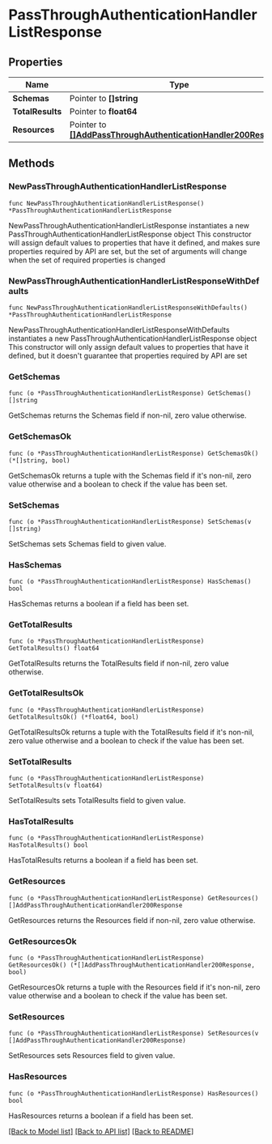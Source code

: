 # PassThroughAuthenticationHandlerListResponse

## Properties

Name | Type | Description | Notes
------------ | ------------- | ------------- | -------------
**Schemas** | Pointer to **[]string** |  | [optional] 
**TotalResults** | Pointer to **float64** |  | [optional] 
**Resources** | Pointer to [**[]AddPassThroughAuthenticationHandler200Response**](AddPassThroughAuthenticationHandler200Response.md) |  | [optional] 

## Methods

### NewPassThroughAuthenticationHandlerListResponse

`func NewPassThroughAuthenticationHandlerListResponse() *PassThroughAuthenticationHandlerListResponse`

NewPassThroughAuthenticationHandlerListResponse instantiates a new PassThroughAuthenticationHandlerListResponse object
This constructor will assign default values to properties that have it defined,
and makes sure properties required by API are set, but the set of arguments
will change when the set of required properties is changed

### NewPassThroughAuthenticationHandlerListResponseWithDefaults

`func NewPassThroughAuthenticationHandlerListResponseWithDefaults() *PassThroughAuthenticationHandlerListResponse`

NewPassThroughAuthenticationHandlerListResponseWithDefaults instantiates a new PassThroughAuthenticationHandlerListResponse object
This constructor will only assign default values to properties that have it defined,
but it doesn't guarantee that properties required by API are set

### GetSchemas

`func (o *PassThroughAuthenticationHandlerListResponse) GetSchemas() []string`

GetSchemas returns the Schemas field if non-nil, zero value otherwise.

### GetSchemasOk

`func (o *PassThroughAuthenticationHandlerListResponse) GetSchemasOk() (*[]string, bool)`

GetSchemasOk returns a tuple with the Schemas field if it's non-nil, zero value otherwise
and a boolean to check if the value has been set.

### SetSchemas

`func (o *PassThroughAuthenticationHandlerListResponse) SetSchemas(v []string)`

SetSchemas sets Schemas field to given value.

### HasSchemas

`func (o *PassThroughAuthenticationHandlerListResponse) HasSchemas() bool`

HasSchemas returns a boolean if a field has been set.

### GetTotalResults

`func (o *PassThroughAuthenticationHandlerListResponse) GetTotalResults() float64`

GetTotalResults returns the TotalResults field if non-nil, zero value otherwise.

### GetTotalResultsOk

`func (o *PassThroughAuthenticationHandlerListResponse) GetTotalResultsOk() (*float64, bool)`

GetTotalResultsOk returns a tuple with the TotalResults field if it's non-nil, zero value otherwise
and a boolean to check if the value has been set.

### SetTotalResults

`func (o *PassThroughAuthenticationHandlerListResponse) SetTotalResults(v float64)`

SetTotalResults sets TotalResults field to given value.

### HasTotalResults

`func (o *PassThroughAuthenticationHandlerListResponse) HasTotalResults() bool`

HasTotalResults returns a boolean if a field has been set.

### GetResources

`func (o *PassThroughAuthenticationHandlerListResponse) GetResources() []AddPassThroughAuthenticationHandler200Response`

GetResources returns the Resources field if non-nil, zero value otherwise.

### GetResourcesOk

`func (o *PassThroughAuthenticationHandlerListResponse) GetResourcesOk() (*[]AddPassThroughAuthenticationHandler200Response, bool)`

GetResourcesOk returns a tuple with the Resources field if it's non-nil, zero value otherwise
and a boolean to check if the value has been set.

### SetResources

`func (o *PassThroughAuthenticationHandlerListResponse) SetResources(v []AddPassThroughAuthenticationHandler200Response)`

SetResources sets Resources field to given value.

### HasResources

`func (o *PassThroughAuthenticationHandlerListResponse) HasResources() bool`

HasResources returns a boolean if a field has been set.


[[Back to Model list]](../README.md#documentation-for-models) [[Back to API list]](../README.md#documentation-for-api-endpoints) [[Back to README]](../README.md)


